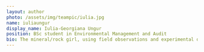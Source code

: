 ```yaml
---
layout: author
photo: /assets/img/teampic/iulia.jpg
name: iuliaungur
display_name: Iulia-Georgiana Ungur
position: BSc student in Environmental Management and Audit
bio: The mineral/rock girl, using field observations and experimental data to figure out gas-water-rock interactions in the subsurface. 
---
```

